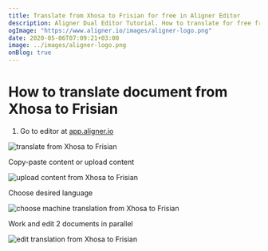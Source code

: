 ```yaml
---
title: Translate from Xhosa to Frisian for free in Aligner Editor
description: Aligner Dual Editor Tutorial. How to translate for free from Xhosa to Frisian. Aligner is multilingual document management platform. 
ogImage: "https://www.aligner.io/images/aligner-logo.png"
date: 2020-05-06T07:09:21+03:00
image: ../images/aligner-logo.png
onBlog: true
---
```


# How to translate document from Xhosa to Frisian

1. Go to editor at [app.aligner.io](https://app.aligner.io "Aligner App web page")

![translate from Xhosa to Frisian](../aligner-blank-editor.png "translate from Xhosa to Frisian")

Copy-paste content or upload content

![upload content from Xhosa to Frisian](../aligner-uploaded-document.png "upload content from Xhosa to Frisian")

Choose desired language

![choose machine translation from Xhosa to Frisian](../aligner-language-dropdown.png "choose machine translation from Xhosa to Frisian")

Work and edit 2 documents in parallel

![edit translation from Xhosa to Frisian](../aligner-double-sitded-editor.png "edit translation from Xhosa to Frisian")

